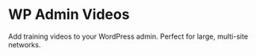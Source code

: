# WP Admin Videos
Add training videos to your WordPress admin. Perfect for large, multi-site networks.
